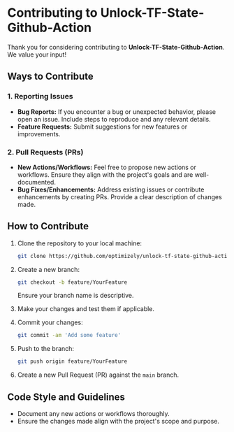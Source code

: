 # Contributing to Unlock-TF-State-Github-Action

Thank you for considering contributing to **Unlock-TF-State-Github-Action**. We value your input!

## Ways to Contribute

### 1. Reporting Issues

- **Bug Reports:** If you encounter a bug or unexpected behavior, please open an issue. Include steps to reproduce and any relevant details.
- **Feature Requests:** Submit suggestions for new features or improvements.

### 2. Pull Requests (PRs)

- **New Actions/Workflows:** Feel free to propose new actions or workflows. Ensure they align with the project's goals and are well-documented.
- **Bug Fixes/Enhancements:** Address existing issues or contribute enhancements by creating PRs. Provide a clear description of changes made.

## How to Contribute

1. Clone the repository to your local machine:
    ```bash
    git clone https://github.com/optimizely/unlock-tf-state-github-action.git
    ```
2. Create a new branch:
    ```bash
    git checkout -b feature/YourFeature
    ```
   Ensure your branch name is descriptive.

3. Make your changes and test them if applicable.

4. Commit your changes:
    ```bash
    git commit -am 'Add some feature'
    ```

5. Push to the branch:
    ```bash
    git push origin feature/YourFeature
    ```

6. Create a new Pull Request (PR) against the `main` branch.

## Code Style and Guidelines

- Document any new actions or workflows thoroughly.
- Ensure the changes made align with the project's scope and purpose.

